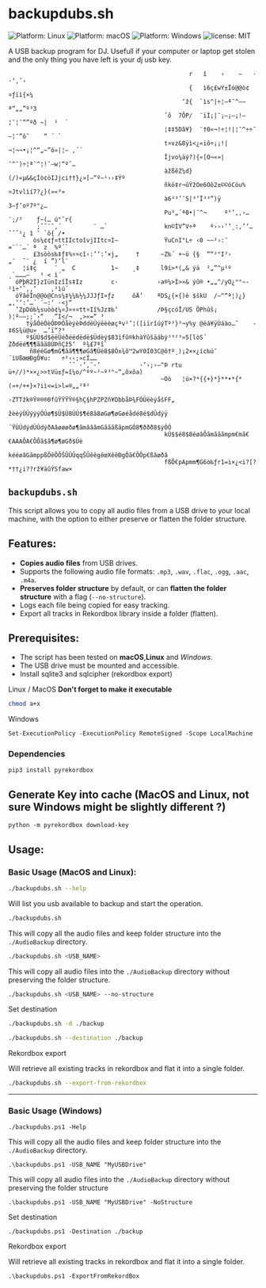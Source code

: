 # backupdubs.sh

[platform-linux-badge]: https://img.shields.io/badge/platform-linux-brightgreen
[platform-macos-badge]: https://img.shields.io/badge/platform-macos-lightgrey
[platform-windows-badge]: https://img.shields.io/badge/platform-windows-blue
[license-badge]: https://img.shields.io/badge/license-MIT-blue.svg
[license-link]: https://opensource.org/licenses/MIT

![Platform: Linux][platform-linux-badge]
![Platform: macOS][platform-macos-badge]
![Platform: Windows][platform-windows-badge]
![license: MIT][license-badge]

A USB backup program for DJ.
Usefull if your computer or laptop get stolen and the only thing you have left is your dj usb key.


                                                       r   î    ›    –   ·    ·‘‚˜›           
                                                       {   ì6ç£wY±Ïó@@ò¢¤ƒïì{×¼               
                                                     ‘ž{  `ìs^|÷¦—ª¯^——ª“„„”º³3               
                                                ˆõ  7ÔP/  ¨ïÌ¡|¯¡—¡—¡!—¦¯¦¯””ºð ~|  ¹  `      
                                                ¦‡‡5Dâ¥}  ¨†0«¬!÷¦!|¦¯^÷÷¯—¦¯”ô˜    “ ´ `     
                                                t¤vz&8ÿì<¿«iô÷¡¡!|¬¦¬¬•¡¦^“„~”ô»|¦– ‚´´       
                                                Îjvo¼äý?){«[O¬«»|¯^¯)÷¦ª¯^¦!¯—w¦“­º˜…         
                                                àžßêZ¼d}(/)«µ&&çÍò¢öIJjci††}¿»[—“º~¹››‡Ýº     
                                                ñkö‡r¬ûŸžOe6Oô2±©©óCöu%¤Jtvlìí7?¿}(»«³»       
                                                à6³³’¯5|³‘Ï³³”)ÿ           3—ƒ­’oº7º°¿…       
                                                Pu³„´ª0•|¯^¬     º°’‚‚›…¨;/²    ƒ~(… ú°˜r{    
            ;ˆˆ¨˜‚´         ¨ …`                kn©ÍV”V÷ª­    º›››‘’¸:‚’‘…ˆˆˆ¹¿ 1 ¯ `ô{ /•    
           òs¼¢¢ƒ¤ttIIctoîvjIItc¤I—             ŸuCnI°L÷ ‹0 ~~²­­›:¯    =¨`¨…´ ª  z  %º´`     
           £3sòòs‰‡ƒ‡%¤¤cî‹:’‘:’×j„     †      ~Z‰´ +~ü {§  ““²°I²›      „¨  ˜¨ ¿  í ”)‘l¨    
        ¦i‡ç     ¨ „  C          1~    ¸‡      l9í>*(„& ýä  ²„”^µ¹º       ¸­`………–   ¹ < ì´    
      óPþR2Í}zIünIzîÏs‡Iz        c·           ›a®¼>Ì>»& ýû® •„„^/yO¿°°~­¹ì÷‘˜‚‚’    ‚²ìú´     
      óŸâëÏn@@ò@Cns¼‡¼¼‰½¼JJJƒI¤ƒz     ôÄ’    ªDS¿{×{)è $škU  /—^“ª¦)¿}„‚‘‘:’…´ ¨—:‘ ·<j“     
      ’ZpDó‰¼suòò¢¼¤J¤¤¤tt¤Iî%Jz‡‰‘           /Þ§çcóÏ/US ÕPhûš¡  )¦º––;;˜›“   ”I</¬  ‚>«=“­ ³ 
         †ÿåÓèÓèÓÞÞÖåèýèÞddëÙýëèèøçªv²’¦([iïrîúýTº³}³¬y%y @ëá¥ÿÙáào…˜    ­‡6S¾ü@u»  …’ï“?³­   
         º$ÙÙ$d$ëëÜéðéëdëdë$Üdèý$83ìfû®khàÝûšäábý³³²³»5[lòS´ Zðdëé¶¶¶ãâã8ÙÞñÇž5‘  º¾£­7ªî`    
          ñ8ééGø¶mG¶âã¶¶¶øGâ¶Úé8$8Óx¾õ™2wY0Í03C@õ†º¸)¡2××¿íc‰ú¯ ´ìUßœœÐgÔ¥u:   ÷­²­‹‹;»cÍ……   
                     ˆˆ ·’‚ˆ·’           ·’›;›–^Þ rtu ü+//)*××¿>>tVü±ƒ=î¼o/^ºº~²~º³°~“„ôxôa)  
                                               ~Oò   ¦ú×?*{{+}*}**•*{*(»+/++}×?iì<=i>l=®„„²ª² 
                                               ›ZTTžk®Ÿ®®®0fûŸŸŸŸ®§hÇ§hPZPZñ¥DbbåÞ¾FÓÜëèýåšFF„
                                                žèèýÙÙýýýÓÚø¶$Ü$Ú8ÚÚ$¶é8â8øGø¶øGøéådé8é$dÚdýÿ 
                                               ´ŸÙÙdýdÙÙdýðAâøøøðø¶ãmâââmGãããßãpmGÓ8¶ððð8$ýÓÓ 
                                                kÚ$$é8$8éøâÔãmãããmpm€mã€€AAAÔA€ÔÔã$â¶ø¶øGð$Úè 
                                                kééøâGãmppßÕêÕÕŠÛÛÛqqŠÛêêgêœXêêÐgÔã€ÔÔp€ßâøðâ 
                                                fßÕ€pApmm¶G6ò‰ƒr1=i×¿<i?[?*††¿i??rž¥äûÝSfaw×  
                                                                                              
                                                                                              
                                                                                                                            
                                                                                                                            
                                                                                                                                                                                                                                                       
## `backupdubs.sh`

This script allows you to copy all audio files from a USB drive to your local machine, with the option to either preserve or flatten the folder structure.

## Features:
- **Copies audio files** from USB drives.
- Supports the following audio file formats: `.mp3`, `.wav`, `.flac`, `.ogg`, `.aac`, `.m4a`.
- **Preserves folder structure** by default, or can **flatten the folder structure** with a flag (`--no-structure`).
- Logs each file being copied for easy tracking.
- Export all tracks in Rekordbox library inside a folder (flatten).

## Prerequisites:
- The script has been tested on **macOS**,**Linux** and *Windows*.
- The USB drive must be mounted and accessible.
- Install sqlite3 and sqlcipher (rekordbox export)

Linux / MacOS
**Don't forget to make it executable**
```bash
chmod a+x
```

Windows

```ps
Set-ExecutionPolicy -ExecutionPolicy RemoteSigned -Scope LocalMachine
```

### Dependencies

```
pip3 install pyrekordbox
```

## Generate Key into cache (MacOS and Linux, not sure Windows might be slightly different ?)

```
python -m pyrekordbox download-key
```


## Usage:

### Basic Usage (MacOS and Linux):

```bash
./backupdubs.sh --help
```

Will list you usb available to backup and start the operation.

```bash
./backupdubs.sh
```

This will copy all the audio files and keep folder structure into the `./AudioBackup` directory.
```bash
./backupdubs.sh <USB_NAME>
```

This will copy all audio files into the `./AudioBackup` directory without preserving the folder structure.
```bash
./backupdubs.sh <USB_NAME> --no-structure
```

Set destination

```bash
./backupdubs.sh -d ./backup
```

```bash
./backupdubs.sh --destination ./backup
```

Rekordbox export

Will retrieve all existing tracks in rekordbox and flat it into a single folder.

```bash
./backupdubs.sh --export-from-rekordbox
```

---

### Basic Usage (Windows)

```pwsh
./backupdubs.ps1 -Help
```

This will copy all the audio files and keep folder structure into the `./AudioBackup` directory.
```pwsh
.\backupdubs.ps1 -USB_NAME "MyUSBDrive"
```

This will copy all audio files into the `./AudioBackup` directory without preserving the folder structure
```pwsh
.\backupdubs.ps1 -USB_NAME "MyUSBDrive" -NoStructure
```

Set destination

```pwsh
./backupdubs.ps1 -Destination ./backup
```

Rekordbox export

Will retrieve all existing tracks in rekordbox and flat it into a single folder.

```pwsh
.\backupdubs.ps1 -ExportFromRekordBox
```
